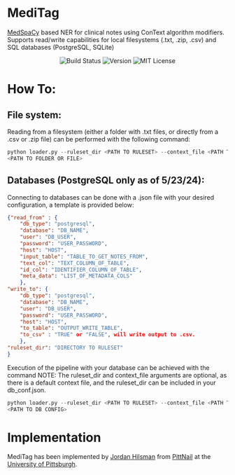 # MediTag
[MedSpaCy][medspacy] based NER for clinical notes using ConText algorithm modifiers. Supports
read/write capabilities for local filesystems (.txt, .zip, .csv) and SQL databases (PostgreSQL,
SQLite)

<p align=center>
    <img src="https://img.shields.io/badge/build-partial-orange" alt="Build Status">
    <img src="https://img.shields.io/badge/Version-0.33-orange" alt="Version">
    <img src="https://img.shields.io/badge/license-MIT-green" alt="MIT License">
</p>

# How To:
## File system:

Reading from a filesystem (either a folder with .txt files, or directly from a .csv or .zip file)
can be performed with the following command:

```python
python loader.py --ruleset_dir <PATH TO RULESET> --context_file <PATH TO CONTEXT FILE> --file_path
<PATH TO FOLDER OR FILE>
```

## Databases (PostgreSQL only as of 5/23/24):
Connecting to databases can be done with a .json file with your desired configuration, a template is
provided below:

```json
{"read_from" : {
    "db_type": "postgresql",
    "database": "DB_NAME",
    "user": "DB_USER",
    "password": "USER_PASSWORD",
    "host": "HOST",
    "input_table": "TABLE_TO_GET_NOTES_FROM",
    "text_col": "TEXT_COLUMN_OF_TABLE",
    "id_col": "IDENTIFIER_COLUMN_OF_TABLE",
    "meta_data": "LIST_OF_METADATA_COLS"
    },
"write_to": {
    "db_type": "postgresql",
    "database": "DB_NAME",
    "user": "DB_USER",
    "password": "USER_PASSWORD",
    "host": "HOST",
    "to_table": "OUTPUT_WRITE_TABLE",
    "to_csv" : "TRUE" or "FALSE", will write output to .csv.
    },
"ruleset_dir": "DIRECTORY TO RULESET"
}

```

Execution of the pipeline with your database can be achieved with the command
NOTE: The ruleset_dir and context_file arguments are optional, as there is a default context file,
and the ruleset_dir can be included in your db_conf.json.
```python
python loader.py --ruleset_dir <PATH TO RULESET> --context_file <PATH TO CONTEXT FILE> --db_conf
<PATH TO DB CONFIG>
```
# Implementation
MediTag has been implemented by [Jordan Hilsman][jordan] from [PittNail][pn] at the [University of Pittsburgh][pitt].

[medspacy]: https://github.com/medspacy/medspacy
[jordan]: https://jordanhilsman.github.io
[pn]: https://pittnail.github.io
[pitt]: https://shrs.pitt.edu
